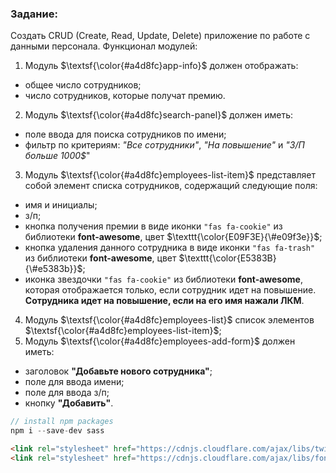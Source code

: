 ### Задание:

Создать CRUD (Create, Read, Update, Delete) приложение по работе с данными персонала. Функционал модулей:

1) Модуль $\textsf{\color{#a4d8fc}app-info}$ должен отображать: 
- общее число сотрудников;
- число сотрудников, которые получат премию.

2) Модуль $\textsf{\color{#a4d8fc}search-panel}$ должен иметь:
- поле ввода для поиска сотрудников по имени;
- фильтр по критериям: *"Все сотрудники"*, *"На повышение"* и *"З/П больше 1000$*"

3) Модуль $\textsf{\color{#a4d8fc}employees-list-item}$ представляет собой элемент списка сотрудников, содержащий следующие поля:
- имя и инициалы;
- з/п;
- кнопка получения премии в виде иконки `"fas fa-cookie"` из библиотеки **font-awesome**, цвет $\texttt{\color{E09F3E}{\#e09f3e}}$;
- кнопка удаления данного сотрудника в виде иконки `"fas fa-trash"` из библиотеки **font-awesome**, цвет $\texttt{\color{E5383B}{\#e5383b}}$;
- иконка звездочки `"fas fa-cookie"` из библиотеки **font-awesome**, которая отображается только, если сотрудник идет на повышение. **Сотрудника идет на повышение, если на его имя нажали ЛКМ**.
4) Модуль $\textsf{\color{#a4d8fc}employees-list}$ список элементов $\textsf{\color{#a4d8fc}employees-list-item}$;
5) Модуль $\textsf{\color{#a4d8fc}employees-add-form}$ должен иметь:
- заголовок **"Добавьте нового сотрудника"**;
- поле для ввода имени;
- поле для ввода з/п;
- кнопку **"Добавить"**.

```javascript
// install npm packages
npm i --save-dev sass
```
```html
<link rel="stylesheet" href="https://cdnjs.cloudflare.com/ajax/libs/twitter-bootstrap/5.3.2/css/bootstrap.min.css" />
<link rel="stylesheet" href="https://cdnjs.cloudflare.com/ajax/libs/font-awesome/6.4.2/css/all.min.css" />
```
